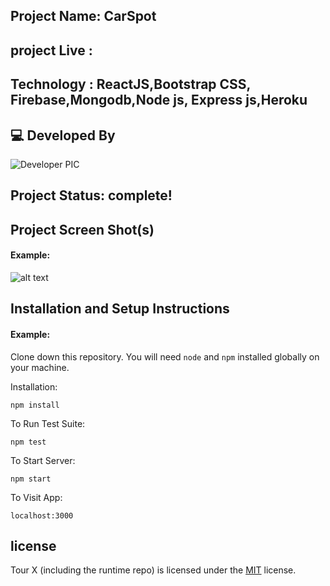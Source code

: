 ## Project Name: CarSpot

## project Live :

## Technology : ReactJS,Bootstrap CSS, Firebase,Mongodb,Node js, Express js,Heroku

## 💻 Developed By

![Developer PIC](https://avatars.githubusercontent.com/u/86229415?s=96&v=4)

## Project Status: complete!

## Project Screen Shot(s)

#### Example:

![alt text](https://i.ibb.co/8mRq0k9/Screenshot-149.jpg)

## Installation and Setup Instructions

#### Example:

Clone down this repository. You will need `node` and `npm` installed globally on your machine.

Installation:

`npm install`

To Run Test Suite:

`npm test`

To Start Server:

`npm start`

To Visit App:

`localhost:3000`

## license

Tour X (including the runtime repo) is licensed under the [MIT](LICENSE.TXT) license.
